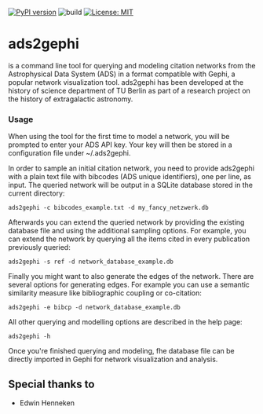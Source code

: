 [![PyPI version](https://badge.fury.io/py/ads2gephi.svg)](https://badge.fury.io/py/ads2gephi)
![build](https://api.travis-ci.org/03b8/ads2gephi.svg?branch=master)
[![License: MIT](https://img.shields.io/badge/License-MIT-yellow.svg)](https://opensource.org/licenses/MIT)

# ads2gephi

is a command line tool for querying and modeling citation networks from the Astrophysical Data System (ADS) in a format compatible with Gephi, a popular network visualization tool. ads2gephi has been developed at the history of science department of TU Berlin as part of a research project on the history of extragalactic astronomy.

### Usage

When using the tool for the first time to model a network, you will be prompted to enter your ADS API key. Your key will then be stored in a configuration file under ~/.ads2gephi.

In order to sample an initial citation network, you need to provide ads2gephi with a plain text file with bibcodes (ADS unique identifiers), one per line, as input. The queried network will be output in a SQLite database stored in the current directory:

```
ads2gephi -c bibcodes_example.txt -d my_fancy_netzwerk.db
```

Afterwards you can extend the queried network by providing the existing database file and using the additional sampling options. For example, you can extend the network by querying all the items cited in every publication previously queried:

```
ads2gephi -s ref -d network_database_example.db 
```

Finally you might want to also generate the edges of the network. There are several options for generating edges. For example you can use a semantic similarity measure like bibliographic coupling or co-citation:
```
ads2gephi -e bibcp -d network_database_example.db
```

All other querying and modelling options are described in the help page:
```
ads2gephi -h
```

Once you're finished querying and modeling, fhe database file can be directly imported in Gephi for network visualization and analysis.

## Special thanks to

* Edwin Henneken
